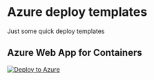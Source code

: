 # Azure deploy templates

Just some quick deploy templates

## Azure Web App for Containers

[![Deploy to Azure](https://aka.ms/deploytoazurebutton)](https://portal.azure.com/#create/Microsoft.Template/uri/https%3A%2F%2Fraw%2Egithubusercontent%2Ecom%2FFrodeHus%2Fazure%2Ddeploy%2Dtemplates%2Fmain%2Ftemplates%deploy%2Dazure%2Dwebapp%2Dcontainer%2Ejson)